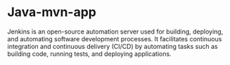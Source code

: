 # Java-mvn-app
Jenkins is an open-source automation server used for building, deploying, and automating software development processes. It facilitates continuous integration and continuous delivery (CI/CD) by automating tasks such as building code, running tests, and deploying applications. 
